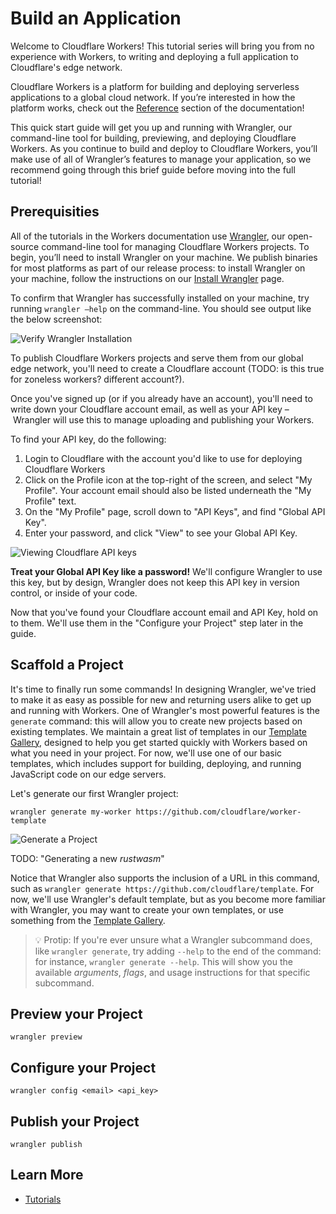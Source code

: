 # Build an Application

Welcome to Cloudflare Workers! This tutorial series will bring you from no experience with Workers, to writing and deploying a full application to Cloudflare's edge network. 

Cloudflare Workers is a platform for building and deploying serverless applications to a global cloud network. If you’re interested in how the platform works, check out the [Reference]() section of the documentation!

This quick start guide will get you up and running with Wrangler, our command-line tool for building, previewing, and deploying Cloudflare Workers. As you continue to build and deploy to Cloudflare Workers, you’ll make use of all of Wrangler’s features to manage your application, so we recommend going through this brief guide before moving into the full tutorial! 

## Prerequisities

All of the tutorials in the Workers documentation use [Wrangler][2], our open-source command-line tool for managing Cloudflare Workers projects. To begin, you’ll need to install Wrangler on your machine. We publish binaries for most platforms as part of our release process: to install Wrangler on your machine, follow the instructions on our [Install Wrangler][3] page.

To confirm that Wrangler has successfully installed on your machine, try running `wrangler —help` on the command-line. You should see output like the below screenshot:

![Verify Wrangler Installation](/Users/kristian/src/workers/workers-docs/build-an-application/images/verify-wrangler-install.png)

To publish Cloudflare Workers projects and serve them from our global edge network, you'll need to create a Cloudflare account (TODO: is this true for zoneless workers? different account?). 

Once you've signed up (or if you already have an account), you'll need to write down your Cloudflare account email, as well as your API key – Wrangler will use this to manage uploading and publishing your Workers.

To find your API key, do the following:

1. Login to Cloudflare with the account you'd like to use for deploying Cloudflare Workers
2. Click on the Profile icon at the top-right of the screen, and select "My Profile". Your account email should also be listed underneath the "My Profile" text.
3. On the "My Profile" page, scroll down to "API Keys", and find "Global API Key".
4. Enter your password, and click "View" to see your Global API Key.

![Viewing Cloudflare API keys](/Users/kristian/src/workers/workers-docs/build-an-application/images/api-keys.png)

**Treat your Global API Key like a password!** We'll configure Wrangler to use this key, but by design, Wrangler does not keep this API key in version control, or inside of your code. 

Now that you've found your Cloudflare account email and API Key, hold on to them. We'll use them in the "Configure your Project" step later in the guide.

## Scaffold a Project

It's time to finally run some commands! In designing Wrangler, we've tried to make it as easy as possible for new and returning users alike to get up and running with Workers. One of Wrangler's most powerful features is the `generate` command: this will allow you to create new projects based on existing templates. We maintain a great list of templates in our [Template Gallery](/gallery), designed to help you get started quickly with Workers based on what you need in your project. For now, we'll use one of our basic templates, which includes support for building, deploying, and running JavaScript code on our edge servers.

Let's generate our first Wrangler project:

```
wrangler generate my-worker https://github.com/cloudflare/worker-template
```



![Generate a Project](/Users/kristian/src/workers/workers-docs/build-an-application/images/generate-project.png)

TODO: "Generating a new *rustwasm*"

Notice that Wrangler also supports the inclusion of a URL in this command, such as `wrangler generate https://github.com/cloudflare/template`. For now, we'll use Wrangler's default template, but as you become more familiar with Wrangler, you may want to create your own templates, or use something from the [Template Gallery](/gallery).

> 💡 Protip: If you're ever unsure what a Wrangler subcommand does, like `wrangler generate`, try adding `--help` to the end of the command: for instance, `wrangler generate --help`. This will show you the available *arguments*, *flags*, and usage instructions for that specific subcommand.



## Preview your Project

`wrangler preview`

## Configure your Project

`wrangler config <email> <api_key>`

## Publish your Project

`wrangler publish`

## Learn More

- [Tutorials][4]

[2]:	https://github.com/cloudflare/wrangler
[3]:	TODO
[4]:	./tutorials/index.md